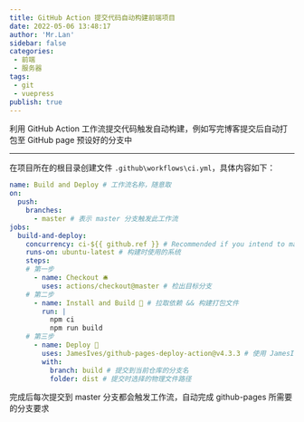 ```yaml
--- 
title: GitHub Action 提交代码自动构建前端项目
date: 2022-05-06 13:48:17
author: 'Mr.Lan'
sidebar: false
categories: 
 - 前端
 - 服务器
tags: 
 - git
 - vuepress
publish: true
---
```


利用 GitHub Action 工作流提交代码触发自动构建，例如写完博客提交后自动打包至 GitHub page 预设好的分支中

<!-- more -->
***

在项目所在的根目录创建文件 `.github\workflows\ci.yml`，具体内容如下：

``` yml
name: Build and Deploy # 工作流名称，随意取
on: 
  push:
    branches:
      - master # 表示 master 分支触发此工作流
jobs:
  build-and-deploy:
    concurrency: ci-${{ github.ref }} # Recommended if you intend to make multiple deployments in quick succession.
    runs-on: ubuntu-latest # 构建时使用的系统
    steps:
    # 第一步
      - name: Checkout 🛎️ 
        uses: actions/checkout@master # 检出目标分支
    # 第二步
      - name: Install and Build 🔧 # 拉取依赖 && 构建打包文件
        run: |
          npm ci
          npm run build
    # 第三步
      - name: Deploy 🚀
        uses: JamesIves/github-pages-deploy-action@v4.3.3 # 使用 JamesIves 工具针对 github-pages 功能提交分支
        with:
          branch: build # 提交到当前仓库的分支名
          folder: dist # 提交时选择的物理文件路径
```

完成后每次提交到 master 分支都会触发工作流，自动完成 github-pages 所需要的分支要求